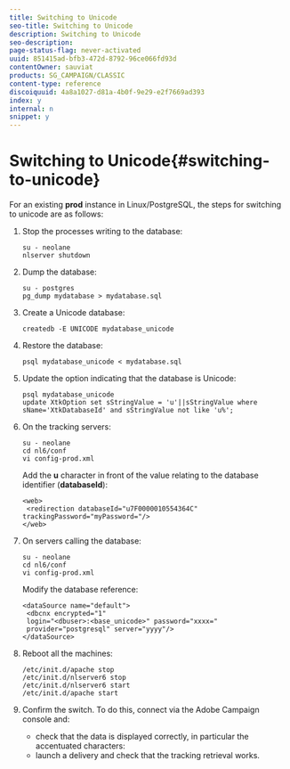 ```yaml
---
title: Switching to Unicode
seo-title: Switching to Unicode
description: Switching to Unicode
seo-description: 
page-status-flag: never-activated
uuid: 851415ad-bfb3-472d-8792-96ce066fd93d
contentOwner: sauviat
products: SG_CAMPAIGN/CLASSIC
content-type: reference
discoiquuid: 4a8a1027-d81a-4b0f-9e29-e2f7669ad393
index: y
internal: n
snippet: y
---
```


# Switching to Unicode{#switching-to-unicode}

For an existing **prod** instance in Linux/PostgreSQL, the steps for switching to unicode are as follows:

1. Stop the processes writing to the database:

   ```
   su - neolane
   nlserver shutdown
   ```

1. Dump the database:

   ```
   su - postgres
   pg_dump mydatabase > mydatabase.sql
   ```

1. Create a Unicode database:

   ```
   createdb -E UNICODE mydatabase_unicode
   ```

1. Restore the database:

   ```
   psql mydatabase_unicode < mydatabase.sql
   ```

1. Update the option indicating that the database is Unicode:

   ```
   psql mydatabase_unicode
   update XtkOption set sStringValue = 'u'||sStringValue where sName='XtkDatabaseId' and sStringValue not like 'u%';
   ```

1. On the tracking servers:

   ```
   su - neolane
   cd nl6/conf
   vi config-prod.xml
   ```

   Add the **u** character in front of the value relating to the database identifier (**databaseId**):

   ```
   <web>
    <redirection databaseId="u7F0000010554364C" trackingPassword="myPassword="/>
   </web>
   ```

1. On servers calling the database:

   ```
   su - neolane
   cd nl6/conf
   vi config-prod.xml
   ```

   Modify the database reference:

   ```
   <dataSource name="default">
    <dbcnx encrypted="1" 
    login="<dbuser>:<base_unicode>" password="xxxx="
    provider="postgresql" server="yyyy"/>
   </dataSource>
   ```

1. Reboot all the machines:

   ```
   /etc/init.d/apache stop
   /etc/init.d/nlserver6 stop
   /etc/init.d/nlserver6 start
   /etc/init.d/apache start
   ```

1. Confirm the switch. To do this, connect via the Adobe Campaign console and:

    * check that the data is displayed correctly, in particular the accentuated characters: 
    * launch a delivery and check that the tracking retrieval works.

